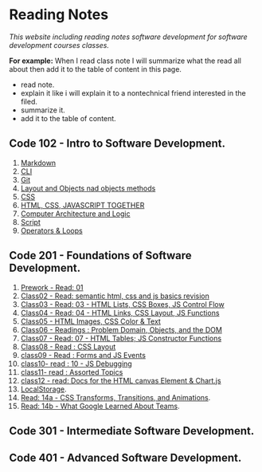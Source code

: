 # Reading Notes
*This website including reading notes software development for software development courses classes.*

**For example:**
 When I read class note I will summarize what the read all about then add it to the table of content in this page.
   * read note.
   * explain it like i will explain it to a nontechnical friend interested in the filed.
   * summarize it.
   * add it to the table of content.

## Code 102 - Intro to Software Development.
  1. [Markdown](reading-notes/lab1-read.md)
  2. [CLI ](reading-notes/lab2-read.md)
  3. [Git](reading-notes/lab3-read.md)
  4. [Layout and Objects nad objects methods](reading-notes/lab4-read.md)
  5. [CSS](reading-notes/lab5-read.md)
  6. [ HTML, CSS, JAVASCRIPT TOGETHER](reading-notes/lab6a-read.md)
  7. [Computer Architecture and Logic](reading-notes/lab6b-read.md)
  8. [Script](reading-notes/lab7-read.md)
  9. [Operators & Loops](reading-notes/lab8-read.md)
## Code 201 - Foundations of Software Development.
  1. [Prework - Read: 01](prework.md)
  2. [Class02 - Read: semantic html, css and js basics revision](class-02.md)
  3. [Class03 - Read: 03 - HTML Lists, CSS Boxes, JS Control Flow](class-03.md)
  4. [Class04 - Read: 04 - HTML Links, CSS Layout, JS Functions](class-04.md)
  5. [Class05 - HTML Images, CSS Color & Text](class-05.md)
  6. [Class06 - Readings : Problem Domain, Objects, and the DOM](class-06.md)
  7. [Class07 - Read: 07 - HTML Tables; JS Constructor Functions](class-07.md)
  8. [Class08 - Read : CSS Layout](class-08.md)
  9. [class09 - Read : Forms and JS Events](class-09.md)
  10. [class10- read : 10 - JS Debugging](class-10.md)
  11. [class11- read : Assorted Topics](class11.md)
  12. [class12 - read: Docs for the HTML canvas Element & Chart.js](class12.md)
  13. [LocalStorage](class13.md).
  14. [Read: 14a - CSS Transforms, Transitions, and Animations](read-14a.md).
  15. [Read: 14b - What Google Learned About Teams](read-14b.md).

## Code 301 - Intermediate Software Development.
   
## Code 401 - Advanced Software Development.
